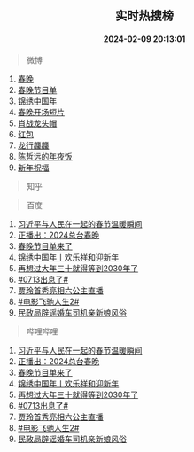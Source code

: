 <div align="center"><h2>实时热搜榜</h2><h4>2024-02-09 20:13:01</h4></div>

> 微博  

1. [春晚](https://s.weibo.com/weibo?q=%E6%98%A5%E6%99%9A&t=31&band_rank=1&Refer=top)<br />
2. [春晚节目单](https://s.weibo.com/weibo?q=%23%E6%98%A5%E6%99%9A%E8%8A%82%E7%9B%AE%E5%8D%95%23&t=31&band_rank=2&Refer=top)<br />
3. [锦绣中国年](https://s.weibo.com/weibo?q=%23%E9%94%A6%E7%BB%A3%E4%B8%AD%E5%9B%BD%E5%B9%B4%23&t=31&band_rank=3&Refer=top)<br />
4. [春晚开场短片](https://s.weibo.com/weibo?q=%E6%98%A5%E6%99%9A%E5%BC%80%E5%9C%BA%E7%9F%AD%E7%89%87&t=31&band_rank=4&Refer=top)<br />
5. [肖战龙头帽](https://s.weibo.com/weibo?q=%E8%82%96%E6%88%98%E9%BE%99%E5%A4%B4%E5%B8%BD&t=31&band_rank=5&Refer=top)<br />
6. [红包](https://s.weibo.com/weibo?q=%E7%BA%A2%E5%8C%85&t=31&band_rank=6&Refer=top)<br />
7. [龙行龘龘](https://s.weibo.com/weibo?q=%E9%BE%99%E8%A1%8C%E9%BE%98%E9%BE%98&t=31&band_rank=7&Refer=top)<br />
8. [陈哲远的年夜饭](https://s.weibo.com/weibo?q=%E9%99%88%E5%93%B2%E8%BF%9C%E7%9A%84%E5%B9%B4%E5%A4%9C%E9%A5%AD&t=31&band_rank=8&Refer=top)<br />
9. [新年祝福](https://s.weibo.com/weibo?q=%E6%96%B0%E5%B9%B4%E7%A5%9D%E7%A6%8F&t=31&band_rank=9&Refer=top)<br />

> 知乎  


> 百度  

1. [习近平与人民在一起的春节温暖瞬间](https://www.baidu.com/s?wd=%E4%B9%A0%E8%BF%91%E5%B9%B3%E4%B8%8E%E4%BA%BA%E6%B0%91%E5%9C%A8%E4%B8%80%E8%B5%B7%E7%9A%84%E6%98%A5%E8%8A%82%E6%B8%A9%E6%9A%96%E7%9E%AC%E9%97%B4&sa=fyb_news&rsv_dl=fyb_news)<br />
2. [正播出：2024总台春晚](https://www.baidu.com/s?wd=%E6%AD%A3%E6%92%AD%E5%87%BA%EF%BC%9A2024%E6%80%BB%E5%8F%B0%E6%98%A5%E6%99%9A&sa=fyb_news&rsv_dl=fyb_news)<br />
3. [春晚节目单来了](https://www.baidu.com/s?wd=%E6%98%A5%E6%99%9A%E8%8A%82%E7%9B%AE%E5%8D%95%E6%9D%A5%E4%BA%86&sa=fyb_news&rsv_dl=fyb_news)<br />
4. [锦绣中国年丨欢乐祥和迎新年](https://www.baidu.com/s?wd=%E9%94%A6%E7%BB%A3%E4%B8%AD%E5%9B%BD%E5%B9%B4%E4%B8%A8%E6%AC%A2%E4%B9%90%E7%A5%A5%E5%92%8C%E8%BF%8E%E6%96%B0%E5%B9%B4&sa=fyb_news&rsv_dl=fyb_news)<br />
5. [再想过大年三十就得等到2030年了](https://www.baidu.com/s?wd=%E5%86%8D%E6%83%B3%E8%BF%87%E5%A4%A7%E5%B9%B4%E4%B8%89%E5%8D%81%E5%B0%B1%E5%BE%97%E7%AD%89%E5%88%B02030%E5%B9%B4%E4%BA%86&sa=fyb_news&rsv_dl=fyb_news)<br />
6. [#0713出息了#](https://www.baidu.com/s?wd=%230713%E5%87%BA%E6%81%AF%E4%BA%86%23&sa=fyb_news&rsv_dl=fyb_news)<br />
7. [贾玲首秀亮相六公主直播](https://www.baidu.com/s?wd=%E8%B4%BE%E7%8E%B2%E9%A6%96%E7%A7%80%E4%BA%AE%E7%9B%B8%E5%85%AD%E5%85%AC%E4%B8%BB%E7%9B%B4%E6%92%AD&sa=fyb_news&rsv_dl=fyb_news)<br />
8. [#电影飞驰人生2#](https://www.baidu.com/s?wd=%23%E7%94%B5%E5%BD%B1%E9%A3%9E%E9%A9%B0%E4%BA%BA%E7%94%9F2%23&sa=fyb_news&rsv_dl=fyb_news)<br />
9. [民政局辟谣婚车司机亲新娘风俗](https://www.baidu.com/s?wd=%E6%B0%91%E6%94%BF%E5%B1%80%E8%BE%9F%E8%B0%A3%E5%A9%9A%E8%BD%A6%E5%8F%B8%E6%9C%BA%E4%BA%B2%E6%96%B0%E5%A8%98%E9%A3%8E%E4%BF%97&sa=fyb_news&rsv_dl=fyb_news)<br />

> 哔哩哔哩  

1. [习近平与人民在一起的春节温暖瞬间](https://www.baidu.com/s?wd=%E4%B9%A0%E8%BF%91%E5%B9%B3%E4%B8%8E%E4%BA%BA%E6%B0%91%E5%9C%A8%E4%B8%80%E8%B5%B7%E7%9A%84%E6%98%A5%E8%8A%82%E6%B8%A9%E6%9A%96%E7%9E%AC%E9%97%B4&sa=fyb_news&rsv_dl=fyb_news)<br />
2. [正播出：2024总台春晚](https://www.baidu.com/s?wd=%E6%AD%A3%E6%92%AD%E5%87%BA%EF%BC%9A2024%E6%80%BB%E5%8F%B0%E6%98%A5%E6%99%9A&sa=fyb_news&rsv_dl=fyb_news)<br />
3. [春晚节目单来了](https://www.baidu.com/s?wd=%E6%98%A5%E6%99%9A%E8%8A%82%E7%9B%AE%E5%8D%95%E6%9D%A5%E4%BA%86&sa=fyb_news&rsv_dl=fyb_news)<br />
4. [锦绣中国年丨欢乐祥和迎新年](https://www.baidu.com/s?wd=%E9%94%A6%E7%BB%A3%E4%B8%AD%E5%9B%BD%E5%B9%B4%E4%B8%A8%E6%AC%A2%E4%B9%90%E7%A5%A5%E5%92%8C%E8%BF%8E%E6%96%B0%E5%B9%B4&sa=fyb_news&rsv_dl=fyb_news)<br />
5. [再想过大年三十就得等到2030年了](https://www.baidu.com/s?wd=%E5%86%8D%E6%83%B3%E8%BF%87%E5%A4%A7%E5%B9%B4%E4%B8%89%E5%8D%81%E5%B0%B1%E5%BE%97%E7%AD%89%E5%88%B02030%E5%B9%B4%E4%BA%86&sa=fyb_news&rsv_dl=fyb_news)<br />
6. [#0713出息了#](https://www.baidu.com/s?wd=%230713%E5%87%BA%E6%81%AF%E4%BA%86%23&sa=fyb_news&rsv_dl=fyb_news)<br />
7. [贾玲首秀亮相六公主直播](https://www.baidu.com/s?wd=%E8%B4%BE%E7%8E%B2%E9%A6%96%E7%A7%80%E4%BA%AE%E7%9B%B8%E5%85%AD%E5%85%AC%E4%B8%BB%E7%9B%B4%E6%92%AD&sa=fyb_news&rsv_dl=fyb_news)<br />
8. [#电影飞驰人生2#](https://www.baidu.com/s?wd=%23%E7%94%B5%E5%BD%B1%E9%A3%9E%E9%A9%B0%E4%BA%BA%E7%94%9F2%23&sa=fyb_news&rsv_dl=fyb_news)<br />
9. [民政局辟谣婚车司机亲新娘风俗](https://www.baidu.com/s?wd=%E6%B0%91%E6%94%BF%E5%B1%80%E8%BE%9F%E8%B0%A3%E5%A9%9A%E8%BD%A6%E5%8F%B8%E6%9C%BA%E4%BA%B2%E6%96%B0%E5%A8%98%E9%A3%8E%E4%BF%97&sa=fyb_news&rsv_dl=fyb_news)<br />

